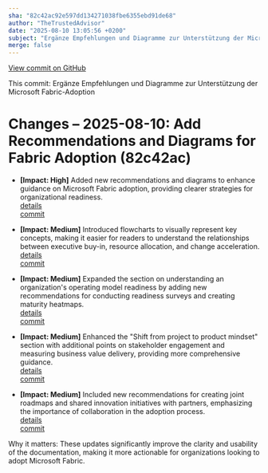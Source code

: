 ```yaml
---
sha: "82c42ac92e597dd134271038fbe6355ebd91de68"
author: "TheTrustedAdvisor"
date: "2025-08-10 13:05:56 +0200"
subject: "Ergänze Empfehlungen und Diagramme zur Unterstützung der Microsoft Fabric-Adoption"
merge: false
---
```


[View commit on GitHub](https://github.com/TheTrustedAdvisor/FabricAdoptionFramework/commit/82c42ac92e597dd134271038fbe6355ebd91de68)

This commit: Ergänze Empfehlungen und Diagramme zur Unterstützung der Microsoft Fabric-Adoption

# Changes – 2025-08-10: Add Recommendations and Diagrams for Fabric Adoption (82c42ac)

- **[Impact: High]** Added new recommendations and diagrams to enhance guidance on Microsoft Fabric adoption, providing clearer strategies for organizational readiness.  
   [details](/docs/about/changes/2025-08-10-prepare-your-organization)  
   [commit](https://github.com/TheTrustedAdvisor/FabricAdoptionFramework/commit/82c42ac92e597dd134271038fbe6355ebd91de68)  

- **[Impact: Medium]** Introduced flowcharts to visually represent key concepts, making it easier for readers to understand the relationships between executive buy-in, resource allocation, and change acceleration.  
   [details](/docs/about/changes/2025-08-10-prepare-your-organization)  
   [commit](https://github.com/TheTrustedAdvisor/FabricAdoptionFramework/commit/82c42ac92e597dd134271038fbe6355ebd91de68)  

- **[Impact: Medium]** Expanded the section on understanding an organization's operating model readiness by adding new recommendations for conducting readiness surveys and creating maturity heatmaps.  
   [details](/docs/about/changes/2025-08-10-prepare-your-organization)  
   [commit](https://github.com/TheTrustedAdvisor/FabricAdoptionFramework/commit/82c42ac92e597dd134271038fbe6355ebd91de68)  

- **[Impact: Medium]** Enhanced the "Shift from project to product mindset" section with additional points on stakeholder engagement and measuring business value delivery, providing more comprehensive guidance.  
   [details](/docs/about/changes/2025-08-10-prepare-your-organization)  
   [commit](https://github.com/TheTrustedAdvisor/FabricAdoptionFramework/commit/82c42ac92e597dd134271038fbe6355ebd91de68)  

- **[Impact: Medium]** Included new recommendations for creating joint roadmaps and shared innovation initiatives with partners, emphasizing the importance of collaboration in the adoption process.  
   [details](/docs/about/changes/2025-08-10-prepare-your-organization)  
   [commit](https://github.com/TheTrustedAdvisor/FabricAdoptionFramework/commit/82c42ac92e597dd134271038fbe6355ebd91de68)  

Why it matters: These updates significantly improve the clarity and usability of the documentation, making it more actionable for organizations looking to adopt Microsoft Fabric.
